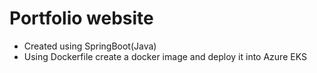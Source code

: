 # Portfolio website

- Created using SpringBoot(Java)
- Using Dockerfile create a docker image and deploy it into Azure EKS
